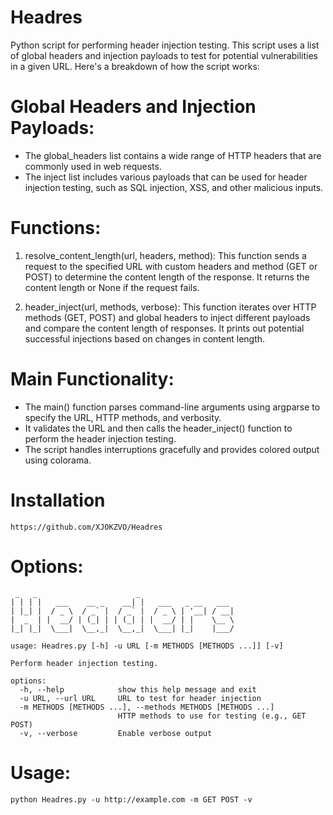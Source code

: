 # Headres
Python script for performing header injection testing. This script uses a list of global headers and injection payloads to test for potential vulnerabilities in a given URL. Here's a breakdown of how the script works:

# Global Headers and Injection Payloads:

+ The global_headers list contains a wide range of HTTP headers that are commonly used in web requests.
+ The inject list includes various payloads that can be used for header injection testing, such as SQL injection, XSS, and other malicious inputs.

# Functions:

1. resolve_content_length(url, headers, method):
This function sends a request to the specified URL with custom headers and method (GET or POST) to determine the content length of the response.
It returns the content length or None if the request fails.

2. header_inject(url, methods, verbose):
This function iterates over HTTP methods (GET, POST) and global headers to inject different payloads and compare the content length of responses.
It prints out potential successful injections based on changes in content length.

# Main Functionality:

+ The main() function parses command-line arguments using argparse to specify the URL, HTTP methods, and verbosity.
+ It validates the URL and then calls the header_inject() function to perform the header injection testing.
+ The script handles interruptions gracefully and provides colored output using colorama.

# Installation
```
https://github.com/XJOKZVO/Headres
```

# Options:
```
 _   _                      _                     
| | | |   ___    __ _    __| |   ___   _ __   ___ 
| |_| |  / _ \  / _` |  / _` |  / _ \ | '__| / __|
|  _  | |  __/ | (_| | | (_| | |  __/ | |    \__ \
|_| |_|  \___|  \__,_|  \__,_|  \___| |_|    |___/

usage: Headres.py [-h] -u URL [-m METHODS [METHODS ...]] [-v]

Perform header injection testing.

options:
  -h, --help            show this help message and exit
  -u URL, --url URL     URL to test for header injection
  -m METHODS [METHODS ...], --methods METHODS [METHODS ...]
                        HTTP methods to use for testing (e.g., GET POST)
  -v, --verbose         Enable verbose output
```

# Usage:
```
python Headres.py -u http://example.com -m GET POST -v
```
